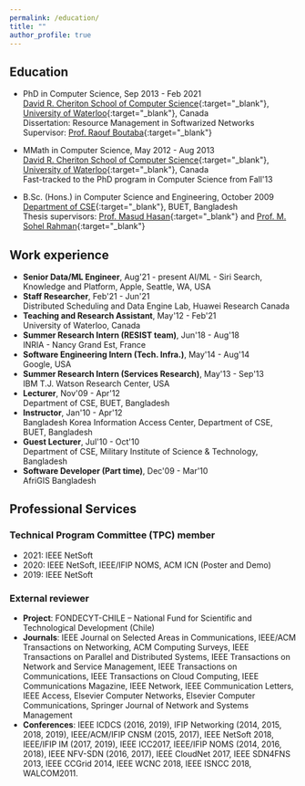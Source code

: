 ```yaml
---
permalink: /education/
title: ""
author_profile: true
---
```

## Education
- PhD in Computer Science, Sep 2013 - Feb 2021  
[David R. Cheriton School of Computer Science](https://cs.uwaterloo.ca){:target="_blank"}, [University of Waterloo](https://uwaterloo.ca){:target="_blank"}, Canada  
Dissertation: Resource Management in Softwarized Networks
Supervisor: [Prof. Raouf Boutaba](https://rboutaba.cs.uwaterloo.ca){:target="_blank"}

- MMath in Computer Science, May 2012 - Aug 2013  
[David R. Cheriton School of Computer Science](https://cs.uwaterloo.ca){:target="_blank"}, [University of Waterloo](https://uwaterloo.ca){:target="_blank"}, Canada  
Fast-tracked to the PhD program in Computer Science from Fall'13

- B.Sc. (Hons.) in Computer Science and Engineering, October 2009  
[Department of CSE](https://cse.buet.ac.bd/){:target="_blank"}, BUET, Bangladesh  
Thesis supervisors: [Prof. Masud Hasan](https://sites.google.com/view/masudhasan){:target="_blank"} and [Prof. M. Sohel Rahman](https://msrahman.buet.ac.bd/){:target="_blank"}

## Work experience
- **Senior Data/ML Engineer**, Aug'21 - present
AI/ML - Siri Search, Knowledge and Platform, Apple, Seattle, WA, USA
- **Staff Researcher**, Feb'21 - Jun'21  
Distributed Scheduling and Data Engine Lab, Huawei Research Canada
- **Teaching and Research Assistant**, May'12 - Feb'21  
University of Waterloo, Canada
- **Summer Research Intern (RESIST team)**, Jun'18 - Aug'18  
INRIA - Nancy Grand Est, France
- **Software Engineering Intern (Tech. Infra.)**, May'14 - Aug'14  
Google, USA
- **Summer Research Intern (Services Research)**, May'13 - Sep'13  
IBM T.J. Watson Research Center, USA
- **Lecturer**, Nov'09 - Apr'12  
Department of CSE, BUET, Bangladesh
- **Instructor**, Jan'10 - Apr'12  
Bangladesh Korea Information Access Center, Department of CSE, BUET, Bangladesh 
- **Guest Lecturer**, Jul'10 - Oct'10  
Department of CSE, Military Institute of Science & Technology, Bangladesh
- **Software Developer (Part time)**, Dec'09 - Mar'10  
AfriGIS Bangladesh

## Professional Services
### Technical Program Committee (TPC) member
- 2021: IEEE NetSoft
- 2020: IEEE NetSoft, IEEE/IFIP NOMS, ACM ICN (Poster and Demo)
- 2019: IEEE NetSoft

### External reviewer
- **Project**: FONDECYT-CHILE – National Fund for Scientific and Technological Development (Chile)
- **Journals**: IEEE Journal on Selected Areas in Communications, IEEE/ACM Transactions on Networking, ACM Computing Surveys, IEEE Transactions on Parallel and Distributed Systems, IEEE Transactions on Network and Service Management, IEEE Transactions on Communications, IEEE Transactions on Cloud Computing, IEEE Communications Magazine, IEEE Network, IEEE Communication Letters,  IEEE Access, Elsevier Computer Networks, Elsevier Computer Communications, Springer Journal of Network and Systems Management
- **Conferences**: IEEE ICDCS (2016,  2019),  IFIP  Networking  (2014,  2015,  2018,  2019), IEEE/ACM/IFIP CNSM (2015, 2017), IEEE NetSoft 2018, IEEE/IFIP IM (2017, 2019), IEEE ICC2017, IEEE/IFIP NOMS (2014, 2016, 2018), IEEE NFV-SDN (2016, 2017), IEEE CloudNet 2017, IEEE SDN4FNS 2013, IEEE CCGrid 2014, IEEE WCNC 2018, IEEE ISNCC 2018, WALCOM2011.
